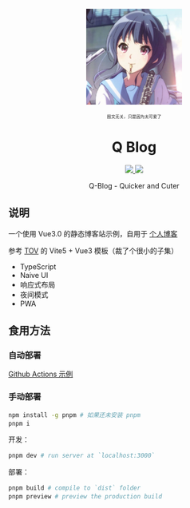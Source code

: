 <p align='center'>
  <img src='public/pwa-192x192.png' width='192'/>
</p>

<p align='center' style="font-size: 0.6em;">图文无关，只是因为太可爱了</p>

<h1 align='center'>Q Blog</h1>

<p align="center">

  <a href="https://github.com/liuly0322/Q-Blog/blob/main/LICENSE">
    <img src="https://img.shields.io/github/license/liuly0322/Q-Blog?color=blue">
  </a>

  <a href="https://www.codefactor.io/repository/github/liuly0322/q-blog">
    <img src="https://img.shields.io/codefactor/grade/github/liuly0322/q-blog/main">
  </a>

</p>

<p align='center'>Q-Blog - Quicker and Cuter</p>

## 说明

一个使用 Vue3.0 的静态博客站示例，自用于 [个人博客](http://blog.liuly.moe)

参考 [TOV](https://github.com/dishait/tov-template) 的 Vite5 + Vue3 模板（裁了个很小的子集）

- TypeScript
- Naive UI
- 响应式布局
- 夜间模式
- PWA

## 食用方法

### 自动部署

[Github Actions 示例](https://github.com/liuly0322/Q-Blog/blob/main/.github/workflows/build.yml)

### 手动部署

```bash
npm install -g pnpm # 如果还未安装 pnpm
pnpm i
```

开发：

```bash
pnpm dev # run server at `localhost:3000`
```

部署：

```bash
pnpm build # compile to `dist` folder
pnpm preview # preview the production build
```
